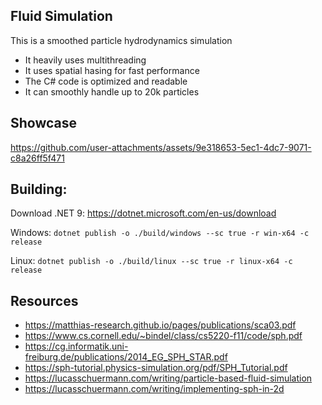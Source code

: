 ## Fluid Simulation
This is a smoothed particle hydrodynamics simulation
- It heavily uses multithreading
- It uses spatial hasing for fast performance
- The C# code is optimized and readable
- It can smoothly handle up to 20k particles

## Showcase
https://github.com/user-attachments/assets/9e318653-5ec1-4dc7-9071-c8a26ff5f471

## Building:

Download .NET 9: https://dotnet.microsoft.com/en-us/download

Windows: ``dotnet publish -o ./build/windows --sc true -r win-x64 -c release``

Linux: ``dotnet publish -o ./build/linux --sc true -r linux-x64 -c release``

## Resources
- https://matthias-research.github.io/pages/publications/sca03.pdf
- https://www.cs.cornell.edu/~bindel/class/cs5220-f11/code/sph.pdf
- https://cg.informatik.uni-freiburg.de/publications/2014_EG_SPH_STAR.pdf
- https://sph-tutorial.physics-simulation.org/pdf/SPH_Tutorial.pdf
- https://lucasschuermann.com/writing/particle-based-fluid-simulation
- https://lucasschuermann.com/writing/implementing-sph-in-2d
